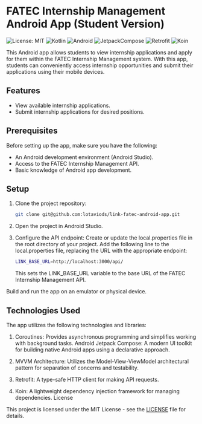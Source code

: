 # FATEC Internship Management Android App (Student Version)

![License: MIT](https://img.shields.io/badge/License-MIT-yellow.svg?style=for-the-badge&logo=appveyor)
![Kotlin](https://img.shields.io/badge/Kotlin-%230095D5.svg?style=for-the-badge&logo=kotlin&logoColor=white)
![Android](https://img.shields.io/badge/Android-%233DDC84.svg?style=for-the-badge&logo=android&logoColor=white)
![JetpackCompose](https://img.shields.io/badge/Jetpack%20Compose-%23039BE5.svg?style=for-the-badge&logo=android&logoColor=white)
![Retrofit](https://img.shields.io/badge/Retrofit-%23009296.svg?style=for-the-badge&logo=retrofit&logoColor=white)
![Koin](https://img.shields.io/badge/Koin-%237E4F32.svg?style=for-the-badge&logo=koin&logoColor=white)

This Android app allows students to view internship applications and apply for them within the FATEC Internship Management system. With this app, students can conveniently access internship opportunities and submit their applications using their mobile devices.

## Features

- View available internship applications.
- Submit internship applications for desired positions.

## Prerequisites

Before setting up the app, make sure you have the following:

- An Android development environment (Android Studio).
- Access to the FATEC Internship Management API.
- Basic knowledge of Android app development.

## Setup

1. Clone the project repository:

   ```bash
   git clone git@github.com:lotaviods/link-fatec-android-app.git
   ```
2. Open the project in Android Studio.

3. Configure the API endpoint: Create or update the local.properties file in the root directory of your project. Add the following line to the local.properties file, replacing the URL with the appropriate endpoint:

   ```bash
   LINK_BASE_URL=http://localhost:3000/api/
   ```
   This sets the LINK_BASE_URL variable to the base URL of the FATEC Internship Management API.



Build and run the app on an emulator or physical device.


## Technologies Used
The app utilizes the following technologies and libraries:

1. Coroutines: Provides asynchronous programming and simplifies working with background tasks.
Android Jetpack Compose: A modern UI toolkit for building native Android apps using a declarative approach.

2. MVVM Architecture: Utilizes the Model-View-ViewModel architectural pattern for separation of concerns and testability.
   
3. Retrofit: A type-safe HTTP client for making API requests.
   
4. Koin: A lightweight dependency injection framework for managing dependencies.
License


This project is licensed under the MIT License - see the [LICENSE](LICENSE) file for details.